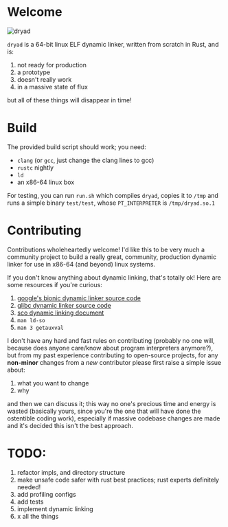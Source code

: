 # Welcome

![dryad](https://en.wikipedia.org/wiki/Dryad#/media/File:Dryad11.jpg)

`dryad` is a 64-bit linux ELF dynamic linker, written from scratch in Rust, and is:

1. not ready for production
2. a prototype
3. doesn't really work
4. in a massive state of flux

but all of these things will disappear in time!

# Build

The provided build script should work; you need:

- `clang` (or `gcc`, just change the clang lines to gcc)
- `rustc` nightly
- `ld`
- an x86-64 linux box

For testing, you can run `run.sh` which compiles `dryad`, copies it to `/tmp` and runs a simple binary `test/test`, whose `PT_INTERPRETER` is `/tmp/dryad.so.1`

# Contributing

Contributions wholeheartedly welcome!  I'd like this to be very much a community project to build a really great, community, production dynamic linker for use in x86-64 (and beyond) linux systems.

If you don't know anything about dynamic linking, that's totally ok!  Here are some resources if you're curious:

1. [google's bionic dynamic linker source code](http://github.com/android/platform_bionic/)
2. [glibc dynamic linker source code](https://fossies.org/dox/glibc-2.22/rtld_8c_source.html)
3. [sco dynamic linking document](http://www.sco.com/developers/gabi/latest/ch5.dynamic.html)
4. `man ld-so`
4. `man 3 getauxval`

I don't have any hard and fast rules on contributing (probably no one will, because does anyone care/know about program interpreters anymore?), but from my past experience contributing to open-source projects, for any **non-minor** changes from a _new_ contributor please first raise a simple issue about:

1. what you want to change
2. why

and then we can discuss it; this way no one's precious time and energy is wasted (basically yours, since you're the one that will have done the ostentible coding work), especially if massive codebase changes are made and it's decided this isn't the best approach.

# TODO:

1. refactor impls, and directory structure
3. make unsafe code safer with rust best practices; rust experts definitely needed!
4. add profiling configs
5. add tests
6. implement dynamic linking
7. x all the things
